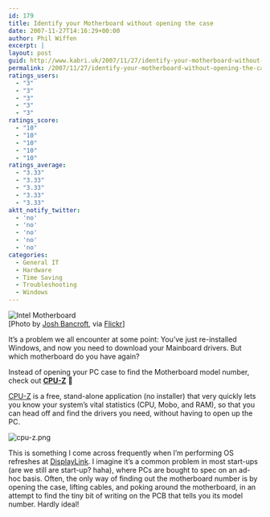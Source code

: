 ```yaml
---
id: 179
title: Identify your Motherboard without opening the case
date: 2007-11-27T14:16:29+00:00
author: Phil Wiffen
excerpt: |
layout: post
guid: http://www.kabri.uk/2007/11/27/identify-your-motherboard-without-opening-the-case/
permalink: /2007/11/27/identify-your-motherboard-without-opening-the-case/
ratings_users:
  - "3"
  - "3"
  - "3"
  - "3"
  - "3"
ratings_score:
  - "10"
  - "10"
  - "10"
  - "10"
  - "10"
ratings_average:
  - "3.33"
  - "3.33"
  - "3.33"
  - "3.33"
  - "3.33"
aktt_notify_twitter:
  - 'no'
  - 'no'
  - 'no'
  - 'no'
  - 'no'
categories:
  - General IT
  - Hardware
  - Time Saving
  - Troubleshooting
  - Windows
---
```

![Intel Motherboard](http://www.kabri.uk/wp-content/uploads/2007/11/200503878_6bcc1c5361_m.jpg)  
[Photo by [Josh Bancroft](http://www.tinyscreenfuls.com/), via [Flickr](http://flickr.com/photos/joshb/200503878/)]

It&#8217;s a problem we all encounter at some point: You&#8217;ve just re-installed Windows, and now you need to download your Mainboard drivers. But which motherboard do you have again?

Instead of opening your PC case to find the Motherboard model number, check out [**CPU-Z**](http://www.cpuid.com/cpuz.php) 🙂

[CPU-Z](http://www.cpuid.com/cpuz.php) is a free, stand-alone application (no installer) that very quickly lets you know your system&#8217;s vital statistics (CPU, Mobo, and RAM), so that you can head off and find the drivers you need, without having to open up the PC.

![cpu-z.png](http://www.kabri.uk/wp-content/uploads/2007/11/cpu-z.png) 

This is something I come across frequently when I&#8217;m performing OS refreshes at [DisplayLink](http://www.displaylink.com/). I imagine it&#8217;s a common problem in most start-ups (are we still are start-up? haha), where PCs are bought to spec on an ad-hoc basis. Often, the only way of finding out the motherboard number is by opening the case, lifting cables, and poking around the motherboard, in an attempt to find the tiny bit of writing on the PCB that tells you its model number. Hardly ideal!